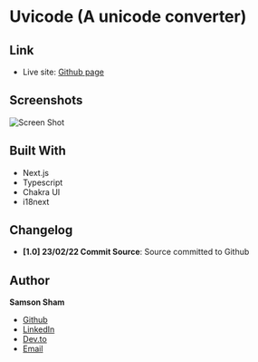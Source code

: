 # Uvicode (A unicode converter)

## Link

- Live site: [Github page](https://samsonsham.github.io/uvicode/ "Uvicode")

## Screenshots

![Screen Shot](https://ik.imagekit.io/c5xc1x6srka/screenshot/Screenshot_2022-02-23_at_12.27.14_am_KYWjv0He4.png?ik-sdk-version=javascript-1.4.3&updatedAt=1645576170827)

## Built With

- Next.js
- Typescript
- Chakra UI
- i18next

## Changelog

- **[1.0] 23/02/22 Commit Source**: Source committed to Github

## Author

**Samson Sham**

- [Github](https://github.com/samsonsham)
- [LinkedIn](https://www.linkedin.com/in/samson-sham/)
- [Dev.to](https://dev.to/samsonsham)
- [Email](mailto:samsonshamdev@gmail.com)
